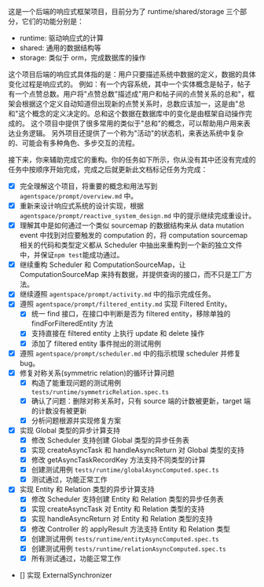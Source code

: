 这是一个后端的响应式框架项目，目前分为了 runtime/shared/storage 三个部分，它们的功能分别是：
- runtime: 驱动响应式的计算
- shared: 通用的数据结构等
- storage: 类似于 orm，完成数据库的操作

这个项目后端的响应式具体指的是：用户只要描述系统中数据的定义，数据的具体变化过程是响应式的。
例如：有一个内容系统，其中一个实体概念是帖子，帖子有一个点赞总数。用户将"点赞总数"描述成"用户和帖子间的点赞关系的总和"，框架会根据这个定义自动知道但出现新的点赞关系时，总数应该加一，这是由"总和"这个概念的定义决定的。总和这个数据在数据库中的变化是由框架自动操作完成的。
这个项目中提供了很多常用的类似于"总和"的概念，可以帮助用户用来表达业务逻辑。
另外项目还提供了一个称为"活动"的状态机，来表达系统中复杂的、可能会有多种角色、多步交互的流程。

接下来，你来辅助完成它的重构。你的任务如下所示，你从没有其中还没有完成的任务中按顺序开始完成，完成之后就更新此文档标记任务为完成：
- [x] 完全理解这个项目，将重要的概念和用法写到 `agentspace/prompt/overview.md` 中。
- [x] 重新来设计响应式系统的设计实现，根据 `agentspace/prompt/reactive_system_design.md` 中的提示继续完成重设计。
- [x] 理解其中是如何通过一个类似 sourcemap 的数据结构来从 data mutation event 中找到对应要触发的 computation 的，将 computation sourcemap 相关的代码和类型定义都从 Scheduler 中抽出来重构到一个新的独立文件中，并保证`npm test`能成功通过。
- [x] 继续重构 Scheduler 和 ComputationSourceMap，让 ComputationSourceMap 来持有数据，并提供查询的接口，而不只是工厂方法。
- [x] 继续遵照 `agentspace/prompt/activity.md` 中的指示完成任务。
- [x] 遵照 `agentspace/prompt/filtered_entity.md` 实现 Filtered Entity。
  - [x] 统一 find 接口，在接口中判断是否为 filtered entity，移除单独的 findForFilteredEntity 方法
  - [x] 支持直接在 filtered entity 上执行 update 和 delete 操作
  - [x] 添加了 filtered entity 事件抛出的测试用例
- [x] 遵照 `agentspace/prompt/scheduler.md` 中的指示梳理 scheduler 并修复 bug。
- [x] 修复对称关系(symmetric relation)的循环计算问题
  - [x] 构造了能重现问题的测试用例 `tests/runtime/symmetricRelation.spec.ts`
  - [x] 确认了问题：删除对称关系时，只有 source 端的计数被更新，target 端的计数没有被更新
  - [x] 分析问题根源并实现修复方案
- [x] 实现 Global 类型的异步计算支持
  - [x] 修改 Scheduler 支持创建 Global 类型的异步任务表
  - [x] 实现 createAsyncTask 和 handleAsyncReturn 对 Global 类型的支持
  - [x] 修改 getAsyncTaskRecordKey 方法支持不同类型的计算
  - [x] 创建测试用例 `tests/runtime/globalAsyncComputed.spec.ts`
  - [x] 测试通过，功能正常工作
- [x] 实现 Entity 和 Relation 类型的异步计算支持
  - [x] 修改 Scheduler 支持创建 Entity 和 Relation 类型的异步任务表
  - [x] 实现 createAsyncTask 对 Entity 和 Relation 类型的支持
  - [x] 实现 handleAsyncReturn 对 Entity 和 Relation 类型的支持
  - [x] 修改 Controller 的 applyResult 方法支持 Entity 和 Relation 类型
  - [x] 创建测试用例 `tests/runtime/entityAsyncComputed.spec.ts`
  - [x] 创建测试用例 `tests/runtime/relationAsyncComputed.spec.ts`
  - [x] 所有测试通过，功能正常工作
- [] 实现 ExternalSynchronizer